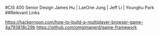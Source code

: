 
#CIS 400 Senior Design
James Hu | LaeOne Jung | Jeff Li | Younghu Park
##Relevant Links

https://hackernoon.com/how-to-build-a-multiplayer-browser-game-4a793818c29b
https://github.com/omgimanerd/game-framework
